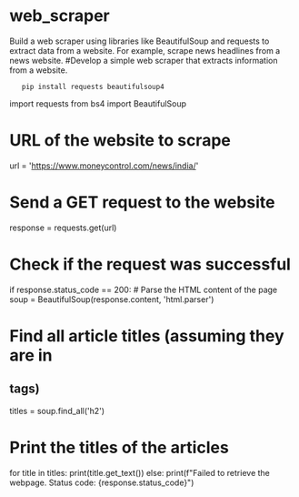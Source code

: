 # web_scraper
Build a web scraper using libraries like BeautifulSoup and requests to extract data from a website. For example, scrape news headlines from a news website.
#Develop a simple web scraper that extracts information from a website.
       
       pip install requests beautifulsoup4
      
import requests
from bs4 import BeautifulSoup

  # URL of the website to scrape
url = 'https://www.moneycontrol.com/news/india/'

  # Send a GET request to the website
response = requests.get(url)

  # Check if the request was successful
if response.status_code == 200:
    # Parse the HTML content of the page
     soup = BeautifulSoup(response.content, 'html.parser')

# Find all article titles (assuming they are in <h2> tags)
titles = soup.find_all('h2')

# Print the titles of the articles
for title in titles:
    print(title.get_text())
else:
     print(f"Failed to retrieve the webpage. Status code: {response.status_code}")
